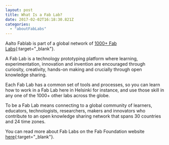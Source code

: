 ```yaml
---
layout: post
title: What Is a Fab Lab?
date: 2017-02-02T16:18:30.821Z
categories:
  - "aboutFabLabs"
---
```


Aalto Fablab is part of a global network of [1000+ Fab Labs](http://www.fablabs.io/map){:target="_blank"}.

A Fab Lab is a technology prototyping platform where learning, experimentation, innovation and invention are encouraged through curiosity, creativity, hands-on making and crucially through open knowledge sharing.

Each Fab Lab has a common set of tools and processes, so you can learn how to work in a Fab Lab here in Helsinki for instance, and use those skill in any one of the 1000+ other labs across the globe.

To be a Fab Lab means connecting to a global community of learners, educators, technologists, researchers, makers and innovators who contribute to an open knowledge sharing network that spans 30 countries and 24 time zones.

You can read more about Fab Labs on the Fab Foundation website [here](http://fabfoundation.org/index.php/what-is-a-fab-lab/index.html){:target="_blank"}.
